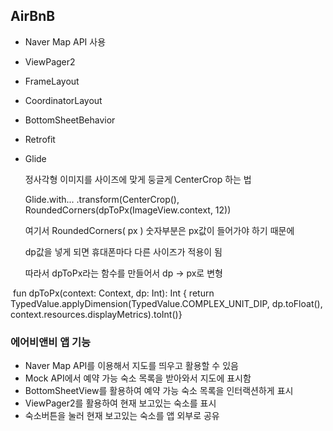 ## AirBnB

- Naver Map API 사용

- ViewPager2

- FrameLayout

- CoordinatorLayout

- BottomSheetBehavior

- Retrofit

- Glide

  정사각형 이미지를 사이즈에 맞게 둥글게 CenterCrop 하는 법

  Glide.with... .transform(CenterCrop(), RoundedCorners(dpToPx(ImageView.context, 12))

  여기서 RoundedCorners( px ) 숫자부분은 px값이 들어가야 하기 때문에

  dp값을 넣게 되면 휴대폰마다 다른 사이즈가 적용이 됨

  따라서 dpToPx라는 함수를 만들어서 dp -> px로 변형



​		fun dpToPx(context: Context, dp: Int): Int { return TypedValue.applyDimension(TypedValue.COMPLEX_UNIT_DIP, dp.toFloat(), context.resources.displayMetrics).toInt()}



### 에어비앤비 앱 기능

- Naver Map API를 이용해서 지도를 띄우고 활용할 수 있음
- Mock API에서 예약 가능 숙소 목록을 받아와서 지도에 표시함
- BottomSheetView를 활용하여 예약 가능 숙소 목록을 인터랙션하게 표시
- ViewPager2를 활용하여 현재 보고있는 숙소를 표시
- 숙소버튼을 눌러 현재 보고있는 숙소를 앱 외부로 공유